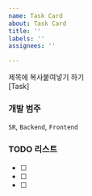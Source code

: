 ```yaml
---
name: Task Card
about: Task Card
title: ''
labels: ''
assignees: ''

---
```


제목에 복사붙여넣기 하기   
[Task] 

###  개발 범주   
`SR`, `Backend`, `Frontend`   

### TODO 리스트
- [ ] 
- [ ] 
- [ ]
